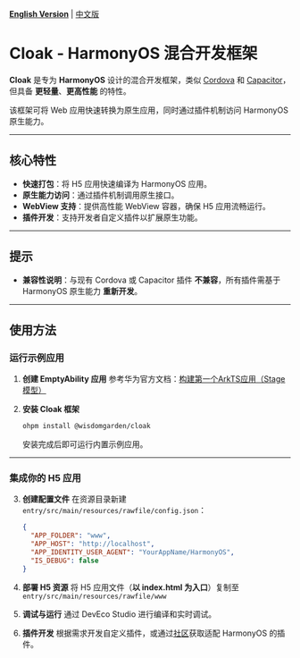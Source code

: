[**English Version**](./README-EN.md) | [中文版](./README.md)

# **Cloak** - HarmonyOS 混合开发框架

**Cloak** 是专为 **HarmonyOS** 设计的混合开发框架，类似 [Cordova](https://cordova.apache.org/) 和 [Capacitor](https://capacitorjs.com/)，但具备 **更轻量**、**更高性能** 的特性。

该框架可将 Web 应用快速转换为原生应用，同时通过插件机制访问 HarmonyOS 原生能力。

---

## 核心特性

- **快速打包**：将 H5 应用快速编译为 HarmonyOS 应用。
- **原生能力访问**：通过插件机制调用原生接口。
- **WebView 支持**：提供高性能 WebView 容器，确保 H5 应用流畅运行。
- **插件开发**：支持开发者自定义插件以扩展原生功能。

---

## 提示

- **兼容性说明**：与现有 Cordova 或 Capacitor 插件 **不兼容**，所有插件需基于 HarmonyOS 原生能力 **重新开发**。

---

## 使用方法

### 运行示例应用
1. **创建 EmptyAbility 应用**
   参考华为官方文档：[构建第一个ArkTS应用（Stage模型）](https://developer.huawei.com/consumer/cn/doc/harmonyos-guides-V5/start-with-ets-stage-V5)

2. **安装 Cloak 框架**
   ```bash
   ohpm install @wisdomgarden/cloak
   ```
   安装完成后即可运行内置示例应用。

---

### 集成你的 H5 应用
3. **创建配置文件**
   在资源目录新建 `entry/src/main/resources/rawfile/config.json`：
   ```json
   {
     "APP_FOLDER": "www",
     "APP_HOST": "http://localhost",
     "APP_IDENTITY_USER_AGENT": "YourAppName/HarmonyOS",
     "IS_DEBUG": false
   }
   ```

4. **部署 H5 资源**
   将 H5 应用文件（**以 index.html 为入口**）复制至 `entry/src/main/resources/rawfile/www`

5. **调试与运行**
   通过 DevEco Studio 进行编译和实时调试。

6. **插件开发**
   根据需求开发自定义插件，或通过[社区](https://ohpm.openharmony.cn)获取适配 HarmonyOS 的插件。
